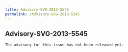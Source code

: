 ```yaml
---
title: Advisory-SVG-2013-5545
permalink: /Advisory-SVG-2013-5545
---
```


## Advisory-SVG-2013-5545

```
The advisory for this issue has not been released yet.
```
